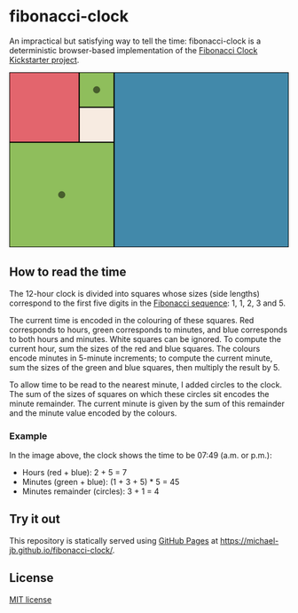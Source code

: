 # fibonacci-clock

An impractical but satisfying way to tell the time: fibonacci-clock is a deterministic browser-based implementation of the [Fibonacci Clock Kickstarter project](https://www.kickstarter.com/projects/basbrun/fibonacci-clock-an-open-source-clock-for-nerds-wit).

![Fibonacci Clock](bin/clock.png)

## How to read the time

The 12-hour clock is divided into squares whose sizes (side lengths) correspond to the first five digits in the [Fibonacci sequence](https://en.wikipedia.org/wiki/Fibonacci_number): 1, 1, 2, 3 and 5.

The current time is encoded in the colouring of these squares. Red corresponds to hours, green corresponds to minutes, and blue corresponds to both hours and minutes. White squares can be ignored. To compute the current hour, sum the sizes of the red and blue squares. The colours encode minutes in 5-minute increments; to compute the current minute, sum the sizes of the green and blue squares, then multiply the result by 5.

To allow time to be read to the nearest minute, I added circles to the clock. The sum of the sizes of squares on which these circles sit encodes the minute remainder. The current minute is given by the sum of this remainder and the minute value encoded by the colours.

### Example

In the image above, the clock shows the time to be 07:49 (a.m. or p.m.):

- Hours (red + blue): 2 + 5 = 7
- Minutes (green + blue): (1 + 3 + 5) \* 5 = 45
- Minutes remainder (circles): 3 + 1 = 4

## Try it out

This repository is statically served using [GitHub Pages](https://pages.github.com/) at
https://michael-jb.github.io/fibonacci-clock/.

## License

[MIT license](./LICENSE)
